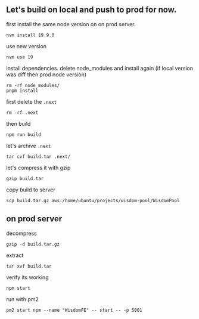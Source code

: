 ## Let's build on local and push to prod for now.

first install the same node version on on prod server.

```
nvm install 19.9.0

```

use new version
```
nvm use 19
```

install dependencies. delete node_modules and install again (if local version was diff then prod node version)
```
rm -rf node_modules/
pnpm install
```


first delete the `.next`
```
rm -rf .next
```

then build
```
npm run build
```

let's archive `.next`
```
tar cvf build.tar .next/
```

let's compress it with gzip
```
gzip build.tar
```

copy build to server
```
scp build.tar.gz aws:/home/ubuntu/projects/wisdom-pool/WisdomPool
```

## on prod server

decompress
```
gzip -d build.tar.gz
```

extract
```
tar xvf build.tar
```

verify its working
```
npm start
```

run with pm2
```
pm2 start npm --name "WisdomFE" -- start -- -p 5001
```
